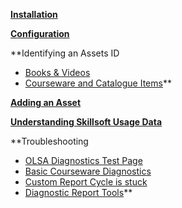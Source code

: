 **[Installation](Installation.md)**

**[Configuration](configuration.md)**

**Identifying an Assets ID
  * [Books & Videos](RetrieveBookId.md)
  * [Courseware and Catalogue Items](RetrieveCatalogueAssetId.md)**

**[Adding an Asset](addinganasset.md)**

**[Understanding Skillsoft Usage Data](usagedata.md)**

**Troubleshooting
  * [OLSA Diagnostics Test Page](olsadiag.md)
  * [Basic Courseware Diagnostics](contentdiag.md)
  * [Custom Report Cycle is stuck](stuckreport.md)
  * [Diagnostic Report Tools](reports.md)**

